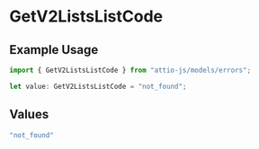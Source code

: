 # GetV2ListsListCode

## Example Usage

```typescript
import { GetV2ListsListCode } from "attio-js/models/errors";

let value: GetV2ListsListCode = "not_found";
```

## Values

```typescript
"not_found"
```